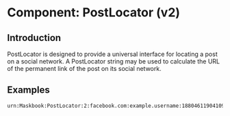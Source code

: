 # Component: PostLocator (v2)

## Introduction

PostLocator is designed to provide a universal interface for locating a post on a social network. A PostLocator string may be used to calculate the URL of the permanent link of the post on its social network.

## Examples

```
urn:Maskbook:PostLocator:2:facebook.com:example.username:188046119041090
```
